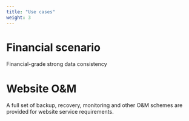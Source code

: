 ```yaml
---
title: "Use cases"
weight: 3
---
```

# Financial scenario
Financial-grade strong data consistency

# Website O&M
A full set of backup, recovery, monitoring and other O&M schemes are provided for website service requirements.